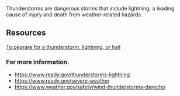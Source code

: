 Thunderstorms are dangerous storms that include lightning; a leading cause of injury and death from weather-related hazards.

## Resources

[To peprare for a thunderstorm, lightning, or hail](https://www.ready.gov/sites/default/files/2020-03/thunderstorm-information-sheet.pdf)

### For more information.

* https://www.ready.gov/thunderstorms-lightning
* https://www.ready.gov/severe-weather
* https://www.weather.gov/safety/wind-thunderstorms-derecho
